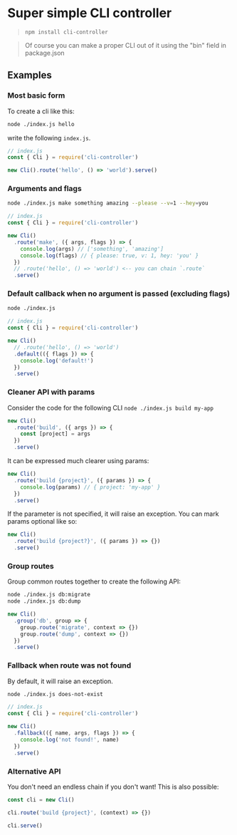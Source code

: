 # Super simple CLI controller

> `npm install cli-controller`

> Of course you can make a proper CLI out of it using the "bin" field in package.json

## Examples

### Most basic form

To create a cli like this:

```bash
node ./index.js hello
```

write the following `index.js`.

```javascript
// index.js
const { Cli } = require('cli-controller')

new Cli().route('hello', () => 'world').serve()
```

### Arguments and flags

```bash
node ./index.js make something amazing --please --v=1 --hey=you
```

```javascript
// index.js
const { Cli } = require('cli-controller')

new Cli()
  .route('make', ({ args, flags }) => {
    console.log(args) // ['something', 'amazing']
    console.log(flags) // { please: true, v: 1, hey: 'you' }
  })
  // .route('hello', () => 'world') <-- you can chain `.route`
  .serve()
```

### Default callback when no argument is passed (excluding flags)

```bash
node ./index.js
```

```javascript
// index.js
const { Cli } = require('cli-controller')

new Cli()
  // .route('hello', () => 'world')
  .default(({ flags }) => {
    console.log('default!')
  })
  .serve()
```

### Cleaner API with params

Consider the code for the following CLI `node ./index.js build my-app`

```javascript
new Cli()
  .route('build', ({ args }) => {
    const [project] = args
  })
  .serve()
```

It can be expressed much clearer using params:

```javascript
new Cli()
  .route('build {project}', ({ params }) => {
    console.log(params) // { project: 'my-app' }
  })
  .serve()
```

If the parameter is not specified, it will raise an exception. You can mark params optional like so:

```javascript
new Cli()
  .route('build {project?}', ({ params }) => {})
  .serve()
```

### Group routes

Group common routes together to create the following API:

```bash
node ./index.js db:migrate
node ./index.js db:dump
```

```javascript
new Cli()
  .group('db', group => {
    group.route('migrate', context => {})
    group.route('dump', context => {})
  })
  .serve()
```

### Fallback when route was not found

By default, it will raise an exception.

```bash
node ./index.js does-not-exist
```

```javascript
// index.js
const { Cli } = require('cli-controller')

new Cli()
  .fallback(({ name, args, flags }) => {
    console.log('not found!', name)
  })
  .serve()
```

### Alternative API

You don't need an endless chain if you don't want! This is also possible:


```javascript
const cli = new Cli()

cli.route('build {project}', (context) => {})

cli.serve()
```